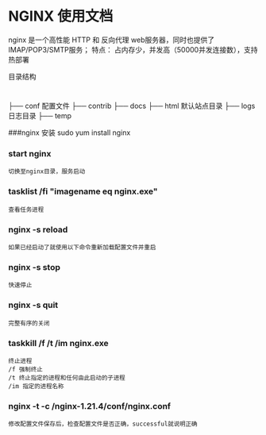 
# NGINX 使用文档
  nginx 是一个高性能 HTTP 和 反向代理 web服务器，同时也提供了IMAP/POP3/SMTP服务；
  特点： 占内存少，并发高（50000并发连接数），支持热部署

目录结构
#
├── conf 配置文件
├── contrib
├── docs
├── html 默认站点目录
├── logs 日志目录
├── temp

###nginx 安装
sudo yum install nginx

### start nginx
	切换至nginx目录，服务启动

### tasklist /fi "imagename eq nginx.exe"
	查看任务进程
	
### nginx -s reload
	如果已经启动了就使用以下命令重新加载配置文件并重启
	
### nginx -s stop
	快速停止
	
### nginx -s quit
	完整有序的关闭
	
### taskkill /f /t /im nginx.exe
	终止进程
	/f 强制终止
	/t 终止指定的进程和任何由此启动的子进程
	/im 指定的进程名称
	
### nginx -t -c /nginx-1.21.4/conf/nginx.conf
	修改配置文件保存后，检查配置文件是否正确，successful就说明正确
  


